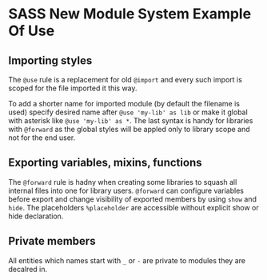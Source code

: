 # SASS New Module System Example Of Use

## Importing styles

The `@use` rule is a replacement for old `@import` and every such import is scoped for the file imported it this way. 

To add a shorter name for imported module (by default the filename is used) specify desired name after `@use 'my-lib' as lib` or make it global with asterisk like `@use 'my-lib' as *`. The last syntax is handy for libraries with `@forward` as the global styles will be appled only to library scope and not for the end user.

## Exporting variables, mixins, functions

The `@forward` rule is hadny when creating some libraries to squash all internal files into one for library users. `@forward` can configure variables before export and change visibility of exported members by using `show` and `hide`.
The placeholders `%placeholder` are accessible without explicit show or hide declaration.

## Private members

All entities which names start with `_` or `-` are private to modules they are decalred in.